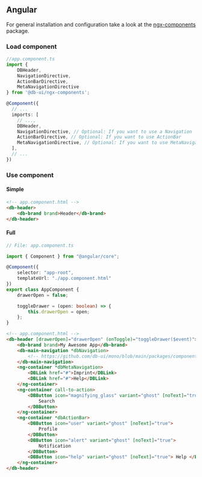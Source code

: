 ## Angular

For general installation and configuration take a look at the [ngx-components](https://www.npmjs.com/package/@db-ui/ngx-components) package.

### Load component

```ts app.component.ts
//app.component.ts
import {
	DBHeader,
	NavigationDirective,
	ActionBarDirective,
	MetaNavigationDirective
} from '@db-ui/ngx-components';

@Component({
  // ...
  imports: [
	// ...,
	DBHeader,
    NavigationDirective, // Optional: If you want to use a Navigation
	ActionBarDirective, // Optional: If you want to use ActionBar
	MetaNavigationDirective, // Optional: If you want to use MetaNavigation
  ],
  // ...
})
```

### Use component

#### Simple

```html app.component.html
<!-- app.component.html -->
<db-header>
	<db-brand brand>Header</db-brand>
</db-header>
```

#### Full

```ts app.component.ts
// File: app.component.ts

import { Component } from "@angular/core";

@Component({
	selector: "app-root",
	templateUrl: "./app.component.html"
})
export class AppComponent {
	drawerOpen = false;

	toggleDrawer = (open: boolean) => {
		this.drawerOpen = open;
	};
}
```

```html app.component.html
<!-- app.component.html -->
<db-header [drawerOpen]="drawerOpen" (onToggle)="toggleDrawer($event)">
	<db-brand brand>My Awesome App</db-brand>
	<db-main-navigation *dbNavigation>
		<!-- https://github.com/db-ui/mono/blob/main/packages/components/src/components/main-navigation/docs/Angular.md -->
	</db-main-navigation>
	<ng-container *dbMetaNavigation>
		<DBLink href="#">Imprint</DBLink>
		<DBLink href="#">Help</DBLink>
	</ng-container>
	<ng-container call-to-action>
		<DBButton icon="magnifying_glass" variant="ghost" [noText]="true">
			Search
		</DBButton>
	</ng-container>
	<ng-container *dbActionBar>
		<DBButton icon="user" variant="ghost" [noText]="true">
			Profile
		</DBButton>
		<DBButton icon="alert" variant="ghost" [noText]="true">
			Notification
		</DBButton>
		<DBButton icon="help" variant="ghost" [noText]="true"> Help </DBButton>
	</ng-container>
</db-header>
```
